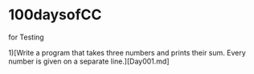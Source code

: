 # 100daysofCC
for Testing

1)[Write a program that takes three numbers and prints their sum. Every number is given on a separate line.][Day001.md]
